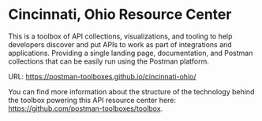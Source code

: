 # Cincinnati, Ohio Resource Center
This is a toolbox of API collections, visualizations, and tooling to help developers discover and put APIs to work as part of integrations and applications. Providing a single landing page, documentation, and Postman collections that can be easily run using the Postman platform.

URL: https://postman-toolboxes.github.io/cincinnati-ohio/

You can find more information about the structure of the technology behind the toolbox powering this API resource center here: https://github.com/postman-toolboxes/toolbox.
